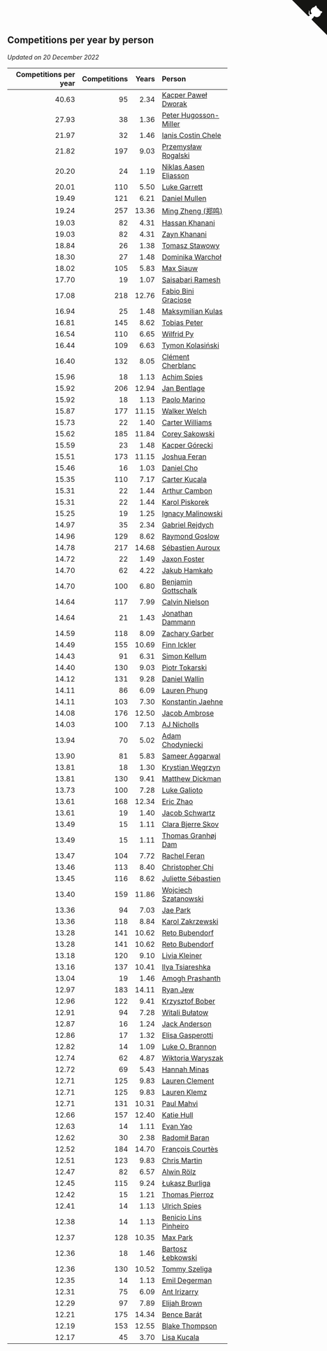 ## Competitions per year by person

*Updated on 20 December 2022*

| Competitions per year | Competitions | Years | Person |
| ---: | ---: | ---: | :--- |
| 40.63 | 95 | 2.34 | [Kacper Paweł Dworak](https://www.worldcubeassociation.org/persons/2020DWOR01) |
| 27.93 | 38 | 1.36 | [Peter Hugosson-Miller](https://www.worldcubeassociation.org/persons/2021HUGO01) |
| 21.97 | 32 | 1.46 | [Ianis Costin Chele](https://www.worldcubeassociation.org/persons/2021CHEL01) |
| 21.82 | 197 | 9.03 | [Przemysław Rogalski](https://www.worldcubeassociation.org/persons/2013ROGA02) |
| 20.20 | 24 | 1.19 | [Niklas Aasen Eliasson](https://www.worldcubeassociation.org/persons/2021ELIA01) |
| 20.01 | 110 | 5.50 | [Luke Garrett](https://www.worldcubeassociation.org/persons/2017GARR05) |
| 19.49 | 121 | 6.21 | [Daniel Mullen](https://www.worldcubeassociation.org/persons/2016MULL04) |
| 19.24 | 257 | 13.36 | [Ming Zheng (郑鸣)](https://www.worldcubeassociation.org/persons/2009ZHEN11) |
| 19.03 | 82 | 4.31 | [Hassan Khanani](https://www.worldcubeassociation.org/persons/2018KHAN26) |
| 19.03 | 82 | 4.31 | [Zayn Khanani](https://www.worldcubeassociation.org/persons/2018KHAN28) |
| 18.84 | 26 | 1.38 | [Tomasz Stawowy](https://www.worldcubeassociation.org/persons/2021STAW01) |
| 18.30 | 27 | 1.48 | [Dominika Warchoł](https://www.worldcubeassociation.org/persons/2021WARC01) |
| 18.02 | 105 | 5.83 | [Max Siauw](https://www.worldcubeassociation.org/persons/2017SIAU02) |
| 17.70 | 19 | 1.07 | [Saisabari Ramesh](https://www.worldcubeassociation.org/persons/2021RAME01) |
| 17.08 | 218 | 12.76 | [Fabio Bini Graciose](https://www.worldcubeassociation.org/persons/2010GRAC02) |
| 16.94 | 25 | 1.48 | [Maksymilian Kulas](https://www.worldcubeassociation.org/persons/2021KULA02) |
| 16.81 | 145 | 8.62 | [Tobias Peter](https://www.worldcubeassociation.org/persons/2014PETE03) |
| 16.54 | 110 | 6.65 | [Wilfrid Py](https://www.worldcubeassociation.org/persons/2016PYWI01) |
| 16.44 | 109 | 6.63 | [Tymon Kolasiński](https://www.worldcubeassociation.org/persons/2016KOLA02) |
| 16.40 | 132 | 8.05 | [Clément Cherblanc](https://www.worldcubeassociation.org/persons/2014CHER05) |
| 15.96 | 18 | 1.13 | [Achim Spies](https://www.worldcubeassociation.org/persons/2021SPIE01) |
| 15.92 | 206 | 12.94 | [Jan Bentlage](https://www.worldcubeassociation.org/persons/2010BENT01) |
| 15.92 | 18 | 1.13 | [Paolo Marino](https://www.worldcubeassociation.org/persons/2021MARI04) |
| 15.87 | 177 | 11.15 | [Walker Welch](https://www.worldcubeassociation.org/persons/2011WELC01) |
| 15.73 | 22 | 1.40 | [Carter Williams](https://www.worldcubeassociation.org/persons/2021WILL06) |
| 15.62 | 185 | 11.84 | [Corey Sakowski](https://www.worldcubeassociation.org/persons/2011SAKO01) |
| 15.59 | 23 | 1.48 | [Kacper Górecki](https://www.worldcubeassociation.org/persons/2021GORE01) |
| 15.51 | 173 | 11.15 | [Joshua Feran](https://www.worldcubeassociation.org/persons/2011FERA01) |
| 15.46 | 16 | 1.03 | [Daniel Cho](https://www.worldcubeassociation.org/persons/2021CHOD01) |
| 15.35 | 110 | 7.17 | [Carter Kucala](https://www.worldcubeassociation.org/persons/2015KUCA01) |
| 15.31 | 22 | 1.44 | [Arthur Cambon](https://www.worldcubeassociation.org/persons/2021CAMB01) |
| 15.31 | 22 | 1.44 | [Karol Piskorek](https://www.worldcubeassociation.org/persons/2021PISK01) |
| 15.25 | 19 | 1.25 | [Ignacy Malinowski](https://www.worldcubeassociation.org/persons/2021MALI02) |
| 14.97 | 35 | 2.34 | [Gabriel Rejdych](https://www.worldcubeassociation.org/persons/2020REJD01) |
| 14.96 | 129 | 8.62 | [Raymond Goslow](https://www.worldcubeassociation.org/persons/2014GOSL01) |
| 14.78 | 217 | 14.68 | [Sébastien Auroux](https://www.worldcubeassociation.org/persons/2008AURO01) |
| 14.72 | 22 | 1.49 | [Jaxon Foster](https://www.worldcubeassociation.org/persons/2021FOST01) |
| 14.70 | 62 | 4.22 | [Jakub Hamkało](https://www.worldcubeassociation.org/persons/2018HAMK01) |
| 14.70 | 100 | 6.80 | [Benjamin Gottschalk](https://www.worldcubeassociation.org/persons/2016GOTT01) |
| 14.64 | 117 | 7.99 | [Calvin Nielson](https://www.worldcubeassociation.org/persons/2014NIEL03) |
| 14.64 | 21 | 1.43 | [Jonathan Dammann](https://www.worldcubeassociation.org/persons/2021DAMM01) |
| 14.59 | 118 | 8.09 | [Zachary Garber](https://www.worldcubeassociation.org/persons/2014GARB01) |
| 14.49 | 155 | 10.69 | [Finn Ickler](https://www.worldcubeassociation.org/persons/2012ICKL01) |
| 14.43 | 91 | 6.31 | [Simon Kellum](https://www.worldcubeassociation.org/persons/2016KELL12) |
| 14.40 | 130 | 9.03 | [Piotr Tokarski](https://www.worldcubeassociation.org/persons/2013TOKA01) |
| 14.12 | 131 | 9.28 | [Daniel Wallin](https://www.worldcubeassociation.org/persons/2013WALL03) |
| 14.11 | 86 | 6.09 | [Lauren Phung](https://www.worldcubeassociation.org/persons/2016PHUN02) |
| 14.11 | 103 | 7.30 | [Konstantin Jaehne](https://www.worldcubeassociation.org/persons/2015JAEH01) |
| 14.08 | 176 | 12.50 | [Jacob Ambrose](https://www.worldcubeassociation.org/persons/2010AMBR01) |
| 14.03 | 100 | 7.13 | [AJ Nicholls](https://www.worldcubeassociation.org/persons/2015NICH04) |
| 13.94 | 70 | 5.02 | [Adam Chodyniecki](https://www.worldcubeassociation.org/persons/2017CHOD02) |
| 13.90 | 81 | 5.83 | [Sameer Aggarwal](https://www.worldcubeassociation.org/persons/2017AGGA01) |
| 13.81 | 18 | 1.30 | [Krystian Węgrzyn](https://www.worldcubeassociation.org/persons/2021WEGR01) |
| 13.81 | 130 | 9.41 | [Matthew Dickman](https://www.worldcubeassociation.org/persons/2013DICK01) |
| 13.73 | 100 | 7.28 | [Luke Galioto](https://www.worldcubeassociation.org/persons/2015GALI02) |
| 13.61 | 168 | 12.34 | [Eric Zhao](https://www.worldcubeassociation.org/persons/2010ZHAO19) |
| 13.61 | 19 | 1.40 | [Jacob Schwartz](https://www.worldcubeassociation.org/persons/2021SCHW01) |
| 13.49 | 15 | 1.11 | [Clara Bjerre Skov](https://www.worldcubeassociation.org/persons/2021SKOV01) |
| 13.49 | 15 | 1.11 | [Thomas Granhøj Dam](https://www.worldcubeassociation.org/persons/2021DAMT01) |
| 13.47 | 104 | 7.72 | [Rachel Feran](https://www.worldcubeassociation.org/persons/2015FERA01) |
| 13.46 | 113 | 8.40 | [Christopher Chi](https://www.worldcubeassociation.org/persons/2014CHIC01) |
| 13.45 | 116 | 8.62 | [Juliette Sébastien](https://www.worldcubeassociation.org/persons/2014SEBA01) |
| 13.40 | 159 | 11.86 | [Wojciech Szatanowski](https://www.worldcubeassociation.org/persons/2011SZAT01) |
| 13.36 | 94 | 7.03 | [Jae Park](https://www.worldcubeassociation.org/persons/2015PARK24) |
| 13.36 | 118 | 8.84 | [Karol Zakrzewski](https://www.worldcubeassociation.org/persons/2014ZAKR01) |
| 13.28 | 141 | 10.62 | [Reto Bubendorf](https://www.worldcubeassociation.org/persons/2012BUBE01) |
| 13.28 | 141 | 10.62 | [Reto Bubendorf](https://www.worldcubeassociation.org/persons/2012BUBE01) |
| 13.18 | 120 | 9.10 | [Livia Kleiner](https://www.worldcubeassociation.org/persons/2013KLEI03) |
| 13.16 | 137 | 10.41 | [Ilya Tsiareshka](https://www.worldcubeassociation.org/persons/2012TERE01) |
| 13.04 | 19 | 1.46 | [Amogh Prashanth](https://www.worldcubeassociation.org/persons/2021PRAS01) |
| 12.97 | 183 | 14.11 | [Ryan Jew](https://www.worldcubeassociation.org/persons/2008JEWR01) |
| 12.96 | 122 | 9.41 | [Krzysztof Bober](https://www.worldcubeassociation.org/persons/2013BOBE01) |
| 12.91 | 94 | 7.28 | [Witali Bułatow](https://www.worldcubeassociation.org/persons/2015BUAT01) |
| 12.87 | 16 | 1.24 | [Jack Anderson](https://www.worldcubeassociation.org/persons/2021ANDE05) |
| 12.86 | 17 | 1.32 | [Elisa Gasperotti](https://www.worldcubeassociation.org/persons/2021GASP01) |
| 12.82 | 14 | 1.09 | [Luke O. Brannon](https://www.worldcubeassociation.org/persons/2021BRAN02) |
| 12.74 | 62 | 4.87 | [Wiktoria Waryszak](https://www.worldcubeassociation.org/persons/2018WARY01) |
| 12.72 | 69 | 5.43 | [Hannah Minas](https://www.worldcubeassociation.org/persons/2017MINA04) |
| 12.71 | 125 | 9.83 | [Lauren Clement](https://www.worldcubeassociation.org/persons/2013KLEM01) |
| 12.71 | 125 | 9.83 | [Lauren Klemz](https://www.worldcubeassociation.org/persons/2013KLEM01) |
| 12.71 | 131 | 10.31 | [Paul Mahvi](https://www.worldcubeassociation.org/persons/2012MAHV01) |
| 12.66 | 157 | 12.40 | [Katie Hull](https://www.worldcubeassociation.org/persons/2010HULL01) |
| 12.63 | 14 | 1.11 | [Evan Yao](https://www.worldcubeassociation.org/persons/2021YAOE02) |
| 12.62 | 30 | 2.38 | [Radomił Baran](https://www.worldcubeassociation.org/persons/2020BARA02) |
| 12.52 | 184 | 14.70 | [François Courtès](https://www.worldcubeassociation.org/persons/2008COUR01) |
| 12.51 | 123 | 9.83 | [Chris Martin](https://www.worldcubeassociation.org/persons/2013MART03) |
| 12.47 | 82 | 6.57 | [Alwin Rölz](https://www.worldcubeassociation.org/persons/2016ROLZ01) |
| 12.45 | 115 | 9.24 | [Łukasz Burliga](https://www.worldcubeassociation.org/persons/2013BURL01) |
| 12.42 | 15 | 1.21 | [Thomas Pierroz](https://www.worldcubeassociation.org/persons/2021PIER01) |
| 12.41 | 14 | 1.13 | [Ulrich Spies](https://www.worldcubeassociation.org/persons/2021SPIE02) |
| 12.38 | 14 | 1.13 | [Benicio Lins Pinheiro](https://www.worldcubeassociation.org/persons/2021PINH01) |
| 12.37 | 128 | 10.35 | [Max Park](https://www.worldcubeassociation.org/persons/2012PARK03) |
| 12.36 | 18 | 1.46 | [Bartosz Łebkowski](https://www.worldcubeassociation.org/persons/2021LEBK01) |
| 12.36 | 130 | 10.52 | [Tommy Szeliga](https://www.worldcubeassociation.org/persons/2012SZEL01) |
| 12.35 | 14 | 1.13 | [Emil Degerman](https://www.worldcubeassociation.org/persons/2021DEGE01) |
| 12.31 | 75 | 6.09 | [Ant Irizarry](https://www.worldcubeassociation.org/persons/2016IRIZ02) |
| 12.29 | 97 | 7.89 | [Elijah Brown](https://www.worldcubeassociation.org/persons/2015BROW03) |
| 12.21 | 175 | 14.34 | [Bence Barát](https://www.worldcubeassociation.org/persons/2008BARA01) |
| 12.19 | 153 | 12.55 | [Blake Thompson](https://www.worldcubeassociation.org/persons/2010THOM03) |
| 12.17 | 45 | 3.70 | [Lisa Kucala](https://www.worldcubeassociation.org/persons/2019KUCA01) |


<a href="https://github.com/jonatanklosko/wca_statistics" class="github-corner" aria-label="View source on Github"><svg width="80" height="80" viewBox="0 0 250 250" style="fill:#151513; color:#fff; position: absolute; top: 0; border: 0; right: 0;" aria-hidden="true"><path d="M0,0 L115,115 L130,115 L142,142 L250,250 L250,0 Z"></path><path d="M128.3,109.0 C113.8,99.7 119.0,89.6 119.0,89.6 C122.0,82.7 120.5,78.6 120.5,78.6 C119.2,72.0 123.4,76.3 123.4,76.3 C127.3,80.9 125.5,87.3 125.5,87.3 C122.9,97.6 130.6,101.9 134.4,103.2" fill="currentColor" style="transform-origin: 130px 106px;" class="octo-arm"></path><path d="M115.0,115.0 C114.9,115.1 118.7,116.5 119.8,115.4 L133.7,101.6 C136.9,99.2 139.9,98.4 142.2,98.6 C133.8,88.0 127.5,74.4 143.8,58.0 C148.5,53.4 154.0,51.2 159.7,51.0 C160.3,49.4 163.2,43.6 171.4,40.1 C171.4,40.1 176.1,42.5 178.8,56.2 C183.1,58.6 187.2,61.8 190.9,65.4 C194.5,69.0 197.7,73.2 200.1,77.6 C213.8,80.2 216.3,84.9 216.3,84.9 C212.7,93.1 206.9,96.0 205.4,96.6 C205.1,102.4 203.0,107.8 198.3,112.5 C181.9,128.9 168.3,122.5 157.7,114.1 C157.9,116.9 156.7,120.9 152.7,124.9 L141.0,136.5 C139.8,137.7 141.6,141.9 141.8,141.8 Z" fill="currentColor" class="octo-body"></path></svg></a><style>.github-corner:hover .octo-arm{animation:octocat-wave 560ms ease-in-out}@keyframes octocat-wave{0%,100%{transform:rotate(0)}20%,60%{transform:rotate(-25deg)}40%,80%{transform:rotate(10deg)}}@media (max-width:500px){.github-corner:hover .octo-arm{animation:none}.github-corner .octo-arm{animation:octocat-wave 560ms ease-in-out}}</style>
